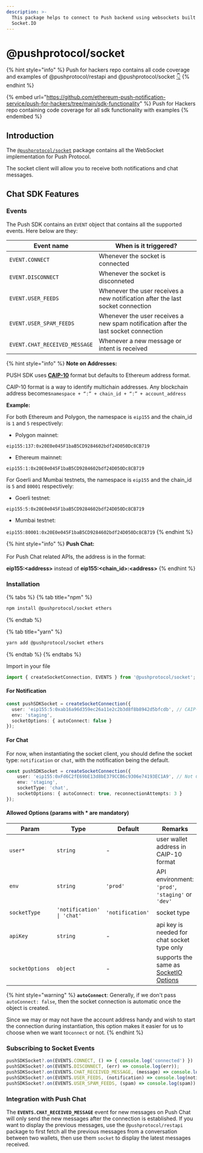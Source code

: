 ```yaml
---
description: >-
  This package helps to connect to Push backend using websockets built on top of
  Socket.IO
---
```


# @pushprotocol/socket

{% hint style="info" %}
Push for hackers repo contains all code coverage and examples of @pushprotocol/restapi and @pushprotocol/socket [👇](https://emojipedia.org/emoji/%F0%9F%91%87/)
{% endhint %}

{% embed url="https://github.com/ethereum-push-notification-service/push-for-hackers/tree/main/sdk-functionality" %}
Push for Hackers repo containing code coverage for all sdk functionality with examples
{% endembed %}

## Introduction

The [`@pushprotocol/socket`](https://github.com/ethereum-push-notification-service/push-sdk/tree/main/packages/socket) package contains all the WebSocket implementation for Push Protocol.

The socket client will allow you to receive both notifications and chat messages.

## Chat SDK Features

### Events

The Push SDK contains an `EVENT` object that contains all the supported events. Here below are they:

| Event name                    | When is it triggered?                                                               |
| ----------------------------- | ----------------------------------------------------------------------------------- |
| `EVENT.CONNECT`               | Whenever the socket is connected                                                    |
| `EVENT.DISCONNECT`            | Whenever the socket is disconneted                                                  |
| `EVENT.USER_FEEDS`            | Whenever the user receives a new notification after the last socket connection      |
| `EVENT.USER_SPAM_FEEDS`       | Whenever the user receives a new spam notification after the last socket connection |
| `EVENT.CHAT_RECEIVED_MESSAGE` | Whenever a new message or intent is received                                        |

{% hint style="info" %}
**Note on Addresses:**

PUSH SDK uses [**CAIP-10**](https://github.com/ChainAgnostic/CAIPs/blob/master/CAIPs/caip-10.md) format but defaults to Ethereum address format.

CAIP-10 format is a way to identify multichain addresses. Any blockchain address becomes`namespace + “:” + chain_id + “:” + account_address`



**Example:**

For both Ethereum and Polygon, the namespace is `eip155` and the chain\_id is `1` and `5` respectively:

* Polygon mainnet:

`eip155:137:0x20E0e045F1baB5CD9284602bdf24D050Dc8CB719`

* Ethereum mainnet:

`eip155:1:0x20E0e045F1baB5CD9284602bdf24D050Dc8CB719`

For Goerli and Mumbai testnets, the namespace is `eip155` and the chain\_id is `5` and `80001` respectively:

* Goerli testnet:

`eip155:5:0x20E0e045F1baB5CD9284602bdf24D050Dc8CB719`

* Mumbai testnet:

`eip155:80001:0x20E0e045F1baB5CD9284602bdf24D050Dc8CB719`
{% endhint %}

{% hint style="info" %}
**Push Chat:**\
\
For Push Chat related APIs, the address is in the format:&#x20;

**eip155:\<address>** instead of **eip155:\<chain\_id>:\<address>**
{% endhint %}

### Installation

{% tabs %}
{% tab title="npm" %}
```bash
npm install @pushprotocol/socket ethers
```
{% endtab %}

{% tab title="yarn" %}
```bash
yarn add @pushprotocol/socket ethers
```
{% endtab %}
{% endtabs %}

Import in your file

```typescript
import { createSocketConnection, EVENTS } from '@pushprotocol/socket';
```

#### For Notification

```typescript
const pushSDKSocket = createSocketConnection({
  user: 'eip155:5:0xab16a96d359ec26a11e2c2b3d8f8b8942d5bfcdb', // CAIP-10 format
  env: 'staging',
  socketOptions: { autoConnect: false }
});
```

#### For Chat&#x20;

For now, when instantiating the socket client, you should define the socket type: `notification` or `chat`, with the notification being the default.

```typescript
const pushSDKSocket = createSocketConnection({
    user: 'eip155:0xFd6C2fE69bE13d8bE379CCB6c9306e74193EC1A9', // Not CAIP-10 format
    env: 'staging',
    socketType: 'chat',
    socketOptions: { autoConnect: true, reconnectionAttempts: 3 }
});
```

#### Allowed Options (params with \* are mandatory)

<table><thead><tr><th width="184">Param</th><th>Type</th><th width="185">Default</th><th>Remarks</th></tr></thead><tbody><tr><td><code>user*</code></td><td><code>string</code></td><td>-</td><td>user wallet address in CAIP-10 format</td></tr><tr><td><code>env</code></td><td><code>string</code></td><td><code>'prod'</code></td><td>API environment: <code>'prod'</code>, <code>'staging'</code> or <code>'dev'</code></td></tr><tr><td><code>socketType</code></td><td><code>'notification' | 'chat'</code></td><td><code>'notification'</code></td><td>socket type</td></tr><tr><td><code>apiKey</code></td><td><code>string</code></td><td>-</td><td>api key is needed for chat socket type only</td></tr><tr><td><code>socketOptions</code></td><td><code>object</code></td><td>-</td><td>supports the same as <a href="https://socket.io/docs/v4/client-options/">SocketIO Options</a></td></tr></tbody></table>

{% hint style="warning" %}
**`autoConnect`**: Generally, if we don't pass `autoConnect: false`, then the socket connection is automatic once the object is created.

Since we may or may not have the account address handy and wish to start the connection during instantiation, this option makes it easier for us to choose when we want to`connect` or not.
{% endhint %}

### Subscribing to Socket Events

```typescript
pushSDKSocket?.on(EVENTS.CONNECT, () => { console.log('connected') })
pushSDKSocket?.on(EVENTS.DISCONNECT, (err) => console.log(err));
pushSDKSocket?.on(EVENTS.CHAT_RECEIVED_MESSAGE, (message) => console.log(message))
pushSDKSocket?.on(EVENTS.USER_FEEDS, (notification) => console.log(notification))
pushSDKSocket?.on(EVENTS.USER_SPAM_FEEDS, (spam) => console.log(spam))
```

### Integration with Push Chat

The **`EVENTS.CHAT_RECEIVED_MESSAGE`** event for new messages on Push Chat will only send the new messages after the connection is established. If you want to display the previous messages, use the `@pushprotocol/restapi` package to first fetch all the previous messages from a conversation between two wallets, then use them `socket` to display the latest messages received.

